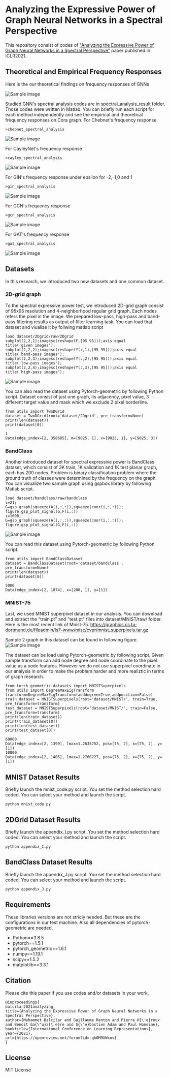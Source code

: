 # Analyzing the Expressive Power of Graph Neural Networks in a Spectral Perspective

This repository consist of codes of ["Analyzing the Expressive Power of Graph Neural Networks in a Spectral Perspective"](https://openreview.net/forum?id=-qh0M9XWxnv) paper published in ICLR2021.

## Theoretical and Empirical Frequency Responses
Here is the our theoretical findings on frequency responses of GNNs

![Sample image](images/freqresponsetable.jpg?raw=true "Title")


Studied GNN's spectral analysis codes are in spectral_analysis_result folder. Those codes were written in Matlab.
You can briefly run each script for each method independently and see the empirical and theoretical frequency responses on Cora graph.
For Chebnet's frequency response
```
>chebnet_spectral_analysis
```

![Sample image](images/cheb.jpg?raw=true "Title")

For CayleyNet's frequency response
```
>cayley_spectral_analysis
```

![Sample image](images/cayley.jpg?raw=true "Title")

For GIN's frequency response under epsilon for -2,-1,0 and 1
```
>gin_spectral_analysis
```
![Sample image](images/gin.jpg?raw=true "Title")

For GCN's frequency response
```
>gcn_spectral_analysis
```
![Sample image](images/gcn.jpg?raw=true "Title")

For GAT's frequency response
```
>gat_spectral_analysis
```
![Sample image](images/gat.jpg?raw=true "Title")


## Datasets
In this research, we introduced two new datasets and one common dataset. 

### 2D-grid graph
To the spectral expressive power test, we introduced 2D-grid graph consist of 95x95 resolution and 4-neighborhood regular grid graph. Each nodes refers the pixel in the image. We prepared low-pass, high-pass and band-pass filtering results as output of filter learning task.
You can load that dataset and viualize it by follwing matlab script
```
load dataset/2Dgrid/raw/2Dgrid
subplot(2,2,1);imagesc(reshape(F,[95 95]));axis equal
title('given images');
subplot(2,2,2);imagesc(reshape(Y(:,1),[95 95]));axis equal
title('band-pass images');
subplot(2,2,3);imagesc(reshape(Y(:,2),[95 95]));axis equal
title('low-pass images');
subplot(2,2,4);imagesc(reshape(Y(:,3),[95 95]));axis equal
title('high-pass images');
```

![Sample image](images/filter.jpg?raw=true "Title")

You can also read the dataset using Pytorch-geometric by following Python script. Dataset consist of just one graph, its adjacency, pixel value, 3 different target value and mask which we exclude 2 pixel borderline.
```
from utils import TwoDGrid
dataset = TwoDGrid(root='dataset/2Dgrid', pre_transform=None)
print(len(dataset))
print(dataset[0])

1
Data(edge_index=[2, 358685], m=[9025, 1], x=[9025, 1], y=[9025, 3])
```

### BandClass
Another introduced dataset for spectral expressive power is BandClass dataset, which consist of 3K train, 1K validation and 1K test planar graph, each has 200 nodes. Problem is binary classification problem where the ground truth of classes were determined by the frequency on the graph. You can visualize two sample graph using gspbox library by following Matlab script.

```
load dataset/bandclass/raw/bandclass
i=21;
G=gsp_graph(squeeze(A(i,:,:)),squeeze(coor(i,:,:)));
figure;gsp_plot_signal(G,F(i,:))
i=1000;
G=gsp_graph(squeeze(A(i,:,:)),squeeze(coor(i,:,:)));
figure;gsp_plot_signal(G,F(i,:))
```
![Sample image](images/graph.jpg?raw=true "Title")

You can read this dataset using Pytorch-geometric by following Python script.
```
from utils import BandClassDataset
dataset = BandClassDataset(root='dataset/bandclass', pre_transform=None)
print(len(dataset))
print(dataset[0])

5000
Data(edge_index=[2, 1074], x=[200, 1], y=[1])
```

### MNIST-75
Last, we used MNIST superpixel dataset in our analysis. You can download and extract the "train.pt" and "test.pt" files into dataset/MNIST/raw/ folder. Here is the most recent link of Mnist-75.
https://graphics.cs.tu-dortmund.de/fileadmin/ls7-www/misc/cvpr/mnist_superpixels.tar.gz

Sample 2 graph in this dataset can be found in following figure.
![Sample image](images/mnist46.jpg?raw=true "Title")

The dataset can be load using Pytorch-geometric by following script. Given sample transform can add node degree and node coordinate to the pixel value as a node features. However we do not use superpixel coordinate in our analysis in order to make the problem harder and more realiztic in terms of graph research. 

```
from torch_geometric.datasets import MNISTSuperpixels
from utils import DegreeMaxEigTransform
transform=DegreeMaxEigTransform(adddegree=True,addposition=False)
train_dataset = MNISTSuperpixels(root='dataset/MNIST/', train=True, pre_transform=transform)
test_dataset = MNISTSuperpixels(root='dataset/MNIST/', train=False, pre_transform=transform)
print(len(train_dataset))
print(train_dataset[0])
print(len(test_dataset))
print(test_dataset[0])

60000
Data(edge_index=[2, 1399], lmax=1.2635252, pos=[75, 2], x=[75, 2], y=[1])
10000
Data(edge_index=[2, 1405], lmax=1.2760227, pos=[75, 2], x=[75, 2], y=[1])
```

## MNIST Dataset Results

Briefly launch the mnist_code.py script. You set the method selection hard coded. You can select your method and launch the script.  

	python mnist_code.py
	

## 2DGrid Dataset Results

Briefly launch the appendix_I.py script. You set the method selection hard coded. You can select your method and launch the script.

	python appendix_I.py

## BandClass Dataset Results

Briefly launch the appendix_J.py script. You set the method selection hard coded. You can select your method and launch the script.

	python appendix_J.py


## Requirements
These libraries versions are not stricly needed. But these are the configurations in our test machine. Also all dependencies of pytorch-geometric are needed.
- Python==3.8.5
- pytorch==1.5.1
- pytorch_geometric==1.6.1
- numpy==1.19.1
- scipy==1.5.2
- matplotlib==3.3.1


## Citation

Please cite this paper if you use codes and/or datasets in your work,

	@inproceedings{
	balcilar2021analyzing,
	title={Analyzing the Expressive Power of Graph Neural Networks in a Spectral Perspective},
	author={Muhammet Balcilar and Guillaume Renton and Pierre H{\'e}roux and Benoit Ga{\"u}z{\`e}re and S{\'e}bastien Adam and Paul Honeine},
	booktitle={International Conference on Learning Representations},
	year={2021},
	url={https://openreview.net/forum?id=-qh0M9XWxnv}
	}

  
## License
MIT License
